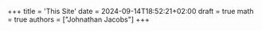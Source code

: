 +++
title = 'This Site'
date = 2024-09-14T18:52:21+02:00
draft = true
math = true
authors = ["Johnathan Jacobs"]
+++
